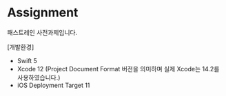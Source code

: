 # Assignment

패스트레인 사전과제입니다.

[개발환경]
- Swift 5
- Xcode 12 (Project Document Format 버전을 의미하며 실제 Xcode는 14.2를 사용하였습니다.) 
- iOS Deployment Target 11
